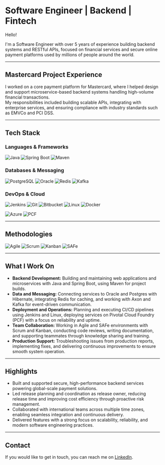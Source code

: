 # Software Engineer | Backend | Fintech

Hello! 

I'm a Software Engineer with over 5 years of experience building backend systems and RESTful APIs, focused on financial services and secure online payment platforms used by millions of people around the world.

---

## Mastercard Project Experience

I worked on a core payment platform for Mastercard, where I helped design and support microservice-based backend systems handling high-volume financial transactions.  
My responsibilities included building scalable APIs, integrating with enterprise services, and ensuring compliance with industry standards such as EMVCo and PCI DSS.

---

## Tech Stack

### Languages & Frameworks
![Java](https://img.shields.io/badge/Java-ED8B00?style=for-the-badge&logo=openjdk&logoColor=white)
![Spring Boot](https://img.shields.io/badge/Spring%20Boot-6DB33F?style=for-the-badge&logo=springboot&logoColor=white)
![Maven](https://img.shields.io/badge/Maven-C71A36?style=for-the-badge&logo=apachemaven&logoColor=white)

### Databases & Messaging
![PostgreSQL](https://img.shields.io/badge/PostgreSQL-316192?style=for-the-badge&logo=postgresql&logoColor=white)
![Oracle](https://img.shields.io/badge/Oracle-F80000?style=for-the-badge&logo=oracle&logoColor=white)
![Redis](https://img.shields.io/badge/Redis-DC382D?style=for-the-badge&logo=redis&logoColor=white)
![Kafka](https://img.shields.io/badge/Apache%20Kafka-231F20?style=for-the-badge&logo=apachekafka&logoColor=white)

### DevOps & Cloud
![Jenkins](https://img.shields.io/badge/Jenkins-D24939?style=for-the-badge&logo=jenkins&logoColor=white)
![Git](https://img.shields.io/badge/Git-F05032?style=for-the-badge&logo=git&logoColor=white)
![Bitbucket](https://img.shields.io/badge/Bitbucket-0052CC?style=for-the-badge&logo=bitbucket&logoColor=white)
![Linux](https://img.shields.io/badge/Linux-FCC624?style=for-the-badge&logo=linux&logoColor=black)
![Docker](https://img.shields.io/badge/Docker-2496ED?style=for-the-badge&logo=docker&logoColor=white)

![Azure](https://img.shields.io/badge/Azure-0078D4?style=for-the-badge&logo=microsoftazure&logoColor=white)
![PCF](https://img.shields.io/badge/Pivotal%20Cloud%20Foundry-00A79D?style=for-the-badge&logo=cloudfoundry&logoColor=white)

---

## Methodologies

![Agile](https://img.shields.io/badge/Agile-Project%20Management-blue?style=for-the-badge&logo=agile&logoColor=white)
![Scrum](https://img.shields.io/badge/Scrum-Framework-success?style=for-the-badge&logo=scrumalliance&logoColor=white)
![Kanban](https://img.shields.io/badge/Kanban-Workflow-orange?style=for-the-badge&logo=trello&logoColor=white)
![SAFe](https://img.shields.io/badge/SAFe-Scaled%20Agile%20Framework-lightgrey?style=for-the-badge)

---

## What I Work On

- **Backend Development:** Building and maintaining web applications and microservices with Java and Spring Boot, using Maven for project builds.  
- **Data and Messaging:** Connecting services to Oracle and Postgres with Hibernate, integrating Redis for caching, and working with Axon and Kafka for event-driven communication.  
- **Deployment and Operations:** Planning and executing CI/CD pipelines using Jenkins and Linux, deploying services on Pivotal Cloud Foundry (PCF) with a focus on reliability and uptime.  
- **Team Collaboration:** Working in Agile and SAFe environments with Scrum and Kanban, conducting code reviews, writing documentation, and supporting teammates through knowledge sharing and training.  
- **Production Support:** Troubleshooting issues from production reports, implementing fixes, and delivering continuous improvements to ensure smooth system operation.

---

## Highlights

- Built and supported secure, high-performance backend services powering global-scale payment solutions.  
- Led release planning and coordination as release owner, reducing release time and improving cost efficiency through proactive risk management.  
- Collaborated with international teams across multiple time zones, enabling seamless integration and continuous delivery.  
- Delivered features with a strong focus on scalability, reliability, and modern software engineering practices.

---

## Contact

If you would like to get in touch, you can reach me on [LinkedIn](https://www.linkedin.com/in/akira-harada-jr/).
